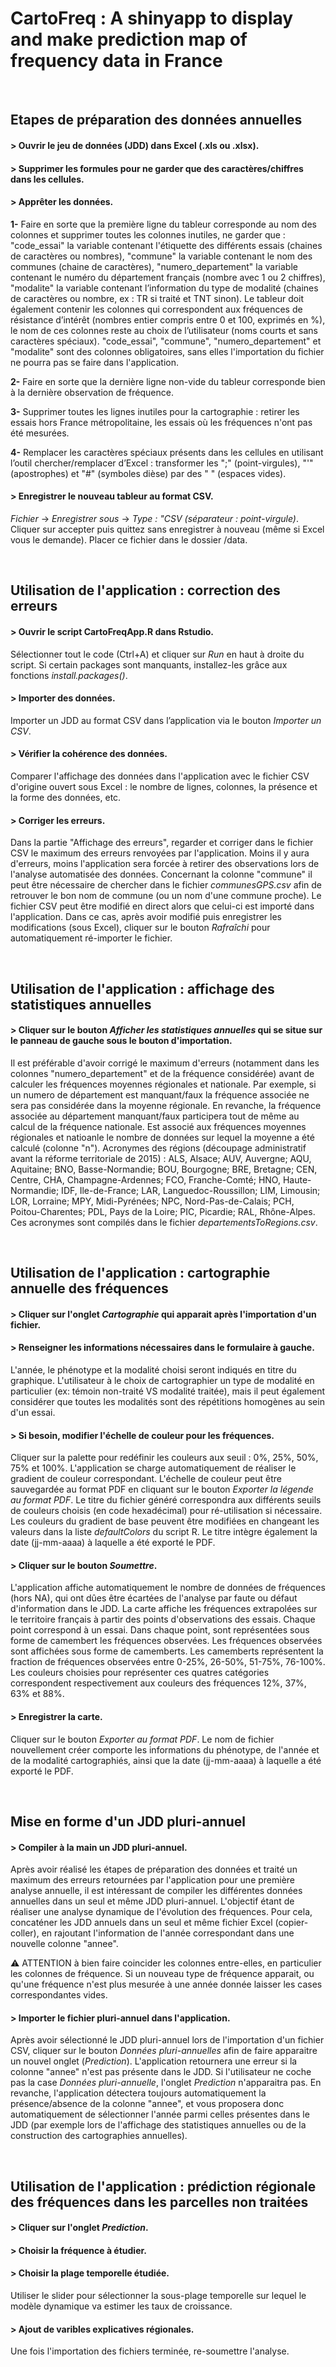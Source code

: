 # CartoFreq : A shinyapp to display and make prediction map of frequency data in France

&nbsp;
&nbsp;




## Etapes de préparation des données annuelles
#### > Ouvrir le jeu de données (JDD) dans Excel (.xls ou .xlsx).

#### > Supprimer les formules pour ne garder que des caractères/chiffres dans les cellules.

#### > Apprêter les données.
**1-** Faire en sorte que la première ligne du tableur corresponde au nom des colonnes et supprimer toutes les colonnes inutiles, ne garder que : "code_essai" la variable contenant l'étiquette des différents essais (chaines de caractères ou nombres), "commune" la variable contenant le nom des communes (chaine de caractères), "numero_departement" la variable contenant le numéro du département français (nombre avec 1 ou 2 chiffres), "modalite" la variable contenant l’information du type de modalité (chaines de caractères ou nombre, ex : TR si traité et TNT sinon). Le tableur doit également contenir les colonnes qui correspondent aux fréquences de résistance d’intérêt (nombres entier compris entre 0 et 100, exprimés en %), le nom de ces colonnes reste au choix de l’utilisateur (noms courts et sans caractères spéciaux).
"code_essai", "commune", "numero_departement" et "modalite" sont des colonnes obligatoires, sans elles l'importation du fichier ne pourra pas se faire dans l'application.

**2-** Faire en sorte que la dernière ligne non-vide du tableur corresponde bien à la dernière observation de fréquence.

**3-** Supprimer toutes les lignes inutiles pour la cartographie : retirer les essais hors France métropolitaine, les essais où les fréquences n'ont pas été mesurées. 

**4-** Remplacer les caractères spéciaux présents dans les cellules en utilisant l’outil chercher/remplacer d’Excel : transformer les ";" (point-virgules), "'" (apostrophes) et "#" (symboles dièse) par des " " (espaces vides).

#### > Enregistrer le nouveau tableur au format CSV.
*Fichier* &#8594; *Enregistrer sous* &#8594; *Type : "CSV (séparateur : point-virgule)*. Cliquer sur accepter puis quittez sans enregistrer à nouveau (même si Excel vous le demande). Placer ce fichier dans le dossier /data.

&nbsp;
&nbsp;




## Utilisation de l'application : correction des erreurs
#### > Ouvrir le script CartoFreqApp.R dans Rstudio.
Sélectionner tout le code (Ctrl+A) et cliquer sur *Run* en haut à droite du script. Si certain packages sont manquants, installez-les grâce aux fonctions *install.packages()*.

#### > Importer des données.
Importer un JDD au format CSV dans l’application via le bouton *Importer un CSV*.

#### > Vérifier la cohérence des données.
Comparer l'affichage des données dans l'application avec le fichier CSV d'origine ouvert sous Excel : le nombre de lignes, colonnes, la présence et la forme des données, etc. 

#### > Corriger les erreurs.
Dans la partie "Affichage des erreurs", regarder et corriger dans le fichier CSV le maximum des erreurs renvoyées par l'application. Moins il y aura d'erreurs, moins l'application sera forcée à retirer des observations lors de l'analyse automatisée des données.
Concernant la colonne "commune" il peut être nécessaire de chercher dans le fichier *communesGPS.csv* afin de retrouver le bon nom de commune (ou un nom d'une commune proche).
Le fichier CSV peut être modifié en direct alors que celui-ci est importé dans l'application. Dans ce cas, après avoir modifié puis enregistrer les modifications (sous Excel), cliquer sur le bouton *Rafraîchi* pour automatiquement ré-importer le fichier.

&nbsp;
&nbsp;




## Utilisation de l'application : affichage des statistiques annuelles
#### > Cliquer sur le bouton *Afficher les statistiques annuelles* qui se situe sur le panneau de gauche sous le bouton d'importation.
Il est préférable d'avoir corrigé le maximum d'erreurs (notamment dans les colonnes "numero_departement" et de la fréquence considérée) avant de calculer les fréquences moyennes régionales et nationale. Par exemple, si un numero de département est manquant/faux la fréquence associée ne sera pas considérée dans la moyenne régionale. En revanche, la fréquence associée au département manquant/faux participera tout de même au calcul de la fréquence nationale. Est associé aux fréquences moyennes régionales et natioanle le nombre de données sur lequel la moyenne a été calculé (colonne "n").
Acronymes des régions (découpage administratif avant la réforme territoriale de 2015) : ALS, Alsace; AUV, Auvergne; AQU, Aquitaine; BNO, Basse-Normandie; BOU, Bourgogne; BRE, Bretagne; CEN, Centre, CHA, Champagne-Ardennes; FCO, Franche-Comté; HNO, Haute-Normandie; IDF, Ile-de-France; LAR, Languedoc-Roussillon; LIM, Limousin; LOR, Lorraine; MPY, Midi-Pyrénées; NPC, Nord-Pas-de-Calais; PCH, Poitou-Charentes; PDL, Pays de la Loire; PIC, Picardie; RAL, Rhône-Alpes. Ces acronymes sont compilés dans le fichier *departementsToRegions.csv*.

&nbsp;
&nbsp;




## Utilisation de l'application : cartographie annuelle des fréquences
#### > Cliquer sur l'onglet *Cartographie* qui apparait après l'importation d'un fichier.

#### > Renseigner les informations nécessaires dans le formulaire à gauche.
L'année, le phénotype et la modalité choisi seront indiqués en titre du graphique. L'utilisateur à le choix de cartographier un type de modalité en particulier (ex: témoin non-traité VS modalité traitée), mais il peut également considérer que toutes les modalités sont des répétitions homogènes au sein d'un essai. 

#### > Si besoin, modifier l'échelle de couleur pour les fréquences.
Cliquer sur la palette pour redéfinir les couleurs aux seuil : 0%, 25%, 50%, 75% et 100%. L'application se charge automatiquement de réaliser le gradient de couleur correspondant.
L'échelle de couleur peut être sauvegardée au format PDF en cliquant sur le bouton *Exporter la légende au format PDF*. Le titre du fichier généré correspondra aux différents seuils de couleurs choisis (en code hexadécimal) pour ré-utilisation si nécessaire. Les couleurs du gradient de base peuvent être modifiées en changeant les valeurs dans la liste *defaultColors* du script R. Le titre intègre également la date (jj-mm-aaaa) à laquelle a été exporté le PDF.

#### > Cliquer sur le bouton *Soumettre*.
L'application affiche automatiquement le nombre de données de fréquences (hors NA), qui ont dûes être écartées de l'analyse par faute ou défaut d'information dans le JDD. 
La carte affiche les fréquences extrapolées sur le territoire français à partir des points d'observations des essais. Chaque point correspond à un essai. Dans chaque point, sont représentées sous forme de camembert les fréquences observées. Les fréquences observées sont affichées sous forme de camemberts. Les camemberts représentent la fraction de fréquences observées entre 0-25%, 26-50%, 51-75%, 76-100%. Les couleurs choisies pour représenter ces quatres catégories correspondent respectivement aux couleurs des fréquences 12%, 37%, 63% et 88%.

#### > Enregistrer la carte.
Cliquer sur le bouton *Exporter au format PDF*. Le nom de fichier nouvellement créer comporte les informations du phénotype, de l'année et de la modalité cartographiés, ainsi que la date (jj-mm-aaaa) à laquelle a été exporté le PDF.

&nbsp;
&nbsp;




## Mise en forme d'un JDD pluri-annuel
#### > Compiler à la main un JDD pluri-annuel.
Après avoir réalisé les étapes de préparation des données et traité un maximum des erreurs retournées par l'application pour une première analyse annuelle, il est intéressant de compiler les différentes données annuelles dans un seul et même JDD pluri-annuel. L'objectif étant de réaliser une analyse dynamique de l'évolution des fréquences.
Pour cela, concaténer les JDD annuels dans un seul et même fichier Excel (copier-coller), en rajoutant l'information de l'année correspondant dans une nouvelle colonne "annee".

:warning: ATTENTION à bien faire coincider les colonnes entre-elles, en particulier les colonnes de fréquence. Si un nouveau type de fréquence apparait, ou qu'une fréquence n'est plus mesurée à une année donnée laisser les cases correspondantes vides.

#### > Importer le fichier pluri-annuel dans l'application.
Après avoir sélectionné le JDD pluri-annuel lors de l'importation d'un fichier CSV, cliquer sur le bouton *Données pluri-annuelles* afin de faire apparaitre un nouvel onglet (*Prediction*). L'application retournera une erreur si la colonne "annee" n'est pas présente dans le JDD. Si l'utilisateur ne coche pas la case *Données pluri-annuelle*, l'onglet *Prediction* n'apparaitra pas. En revanche, l'application détectera toujours automatiquement la présence/absence de la colonne "annee", et vous proposera donc automatiquement de sélectionner l'année parmi celles présentes dans le JDD (par exemple lors de l'affichage des statistiques annuelles ou de la construction des cartographies annuelles).

&nbsp;
&nbsp;




## Utilisation de l'application : prédiction régionale des fréquences dans les parcelles non traitées
#### > Cliquer sur l'onglet *Prediction*.

#### > Choisir la fréquence à étudier.

#### > Choisir la plage temporelle étudiée.
Utiliser le slider pour sélectionner la sous-plage temporelle sur lequel le modèle dynamique va estimer les taux de croissance.

#### > Ajout de varibles explicatives régionales.
Une fois l'importation des fichiers terminée, re-soumettre l'analyse.